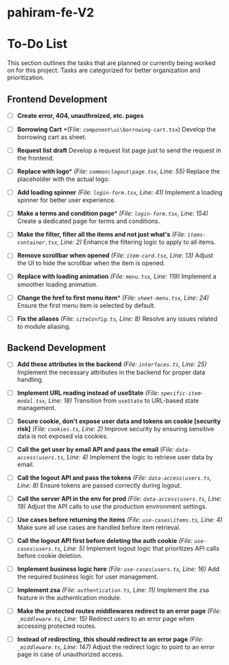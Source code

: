 # pahiram-fe-V2


# To-Do List

This section outlines the tasks that are planned or currently being worked on for this project. Tasks are categorized for better organization and prioritization.

## Frontend Development
- [ ] **Create error, 404, unauthroized, etc. pages**

- [ ] **Borrowing Cart**
    *(File: `component\ui\borrowing-cart.tsx`)
    Develop the borrowing cart as sheet.

- [ ] **Request list draft**
    Develop a request list page just to send the request in the frontend.

- [ ] **Replace with logo***
  *(File: `common\logout\page.tsx`, Line: 55)*
  Replace the placeholder with the actual logo.

- [ ] **Add loading spinner**
  *(File: `login-form.tsx`, Line: 41)*
  Implement a loading spinner for better user experience.

- [ ] **Make a terms and condition page***
  *(File: `login-form.tsx`, Line: 154)*
  Create a dedicated page for terms and conditions.

- [ ] **Make the filter, filter all the items and not just what's**
  *(File: `items-container.tsx`, Line: 2)*
  Enhance the filtering logic to apply to all items.

- [ ] **Remove scrollbar when opened**
  *(File: `item-card.tsx`, Line: 13)*
  Adjust the UI to hide the scrollbar when the item is opened.

- [ ] **Replace with loading animation**
  *(File: `menu.tsx`, Line: 119)*
  Implement a smoother loading animation.

- [ ] **Change the href to first menu item***
  *(File: `sheet-menu.tsx`, Line: 24)*
  Ensure the first menu item is selected by default.

- [ ] **Fix the aliases**
  *(File: `siteConfig.ts`, Line: 8)*
  Resolve any issues related to module aliasing.

## Backend Development
- [ ] **Add these attributes in the backend**
  *(File: `interfaces.ts`, Line: 25)*
  Implement the necessary attributes in the backend for proper data handling.

- [ ] **Implement URL reading instead of useState**
  *(File: `specific-item-modal.tsx`, Line: 18)*
  Transition from `useState` to URL-based state management.

- [ ] **Secure cookie, don't expose user data and tokens on cookie [security risk]**
  *(File: `cookies.ts`, Line: 2)*
  Improve security by ensuring sensitive data is not exposed via cookies.

- [ ] **Call the get user by email API and pass the email**
  *(File: `data-access\users.ts`, Line: 4)*
  Implement the logic to retrieve user data by email.

- [ ] **Call the logout API and pass the tokens**
  *(File: `data-access\users.ts`, Line: 8)*
  Ensure tokens are passed correctly during logout.

- [ ] **Call the server API in the env for prod**
  *(File: `data-access\users.ts`, Line: 19)*
  Adjust the API calls to use the production environment settings.

- [ ] **Use cases before returning the items**
  *(File: `use-cases\items.ts`, Line: 4)*
  Make sure all use cases are handled before item retrieval.

- [ ] **Call the logout API first before deleting the auth cookie**
  *(File: `use-cases\users.ts`, Line: 5)*
  Implement logout logic that prioritizes API calls before cookie deletion.

- [ ] **Implement business logic here**
  *(File: `use-cases\users.ts`, Line: 16)*
  Add the required business logic for user management.

- [ ] **Implement zsa**
  *(File: `authentication.ts`, Line: 11)*
  Implement the zsa feature in the authentication module.

- [ ] **Make the protected routes middlewares redirect to an error page**
  *(File: `_middleware.ts`, Line: 15)*
  Redirect users to an error page when accessing protected routes.

- [ ] **Instead of redirecting, this should redirect to an error page**
  *(File: `_middleware.ts`, Line: 147)*
  Adjust the redirect logic to point to an error page in case of unauthorized access.

